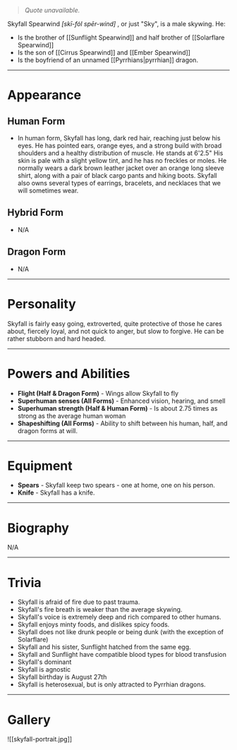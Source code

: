 > *Quote unavailable.*


Skyfall Spearwind *\[skī-fȯl spēr-wind\]* , or just "Sky", is a male skywing.
He:
- Is the brother of [[Sunflight Spearwind]] and half brother of [[Solarflare Spearwind]]
- Is the son of [[Cirrus Spearwind]] and [[Ember Spearwind]]
- Is the boyfriend of an unnamed [[Pyrrhians|pyrrhian]] dragon.
***
# Appearance
## Human Form
- In human form, Skyfall has long, dark red hair, reaching just below his eyes. He has pointed ears, orange eyes, and a strong build with broad shoulders and a healthy distribution of muscle. He stands at 6'2.5" His skin is pale with a slight yellow tint, and he has no freckles or moles. He normally wears a dark brown leather jacket over an orange long sleeve shirt, along with a pair of black cargo pants and hiking boots. Skyfall also owns several types of earrings, bracelets, and necklaces that we will sometimes wear.

## Hybrid Form
- N/A

## Dragon Form
- N/A
***
# Personality
Skyfall is fairly easy going, extroverted, quite protective of those he cares about, fiercely loyal, and not quick to anger, but slow to forgive. He can be rather stubborn and hard headed.
***
# Powers and Abilities
- **Flight (Half & Dragon Form)** \- Wings allow Skyfall to fly
- **Superhuman senses (All Forms)** \- Enhanced vision, hearing, and smell
- **Superhuman strength (Half & Human Form)** \- Is about 2.75 times as strong as the average human woman
- **Shapeshifting (All Forms)** \- Ability to shift between his human, half, and dragon forms at will.
***
# Equipment
- **Spears** - Skyfall keep two spears - one at home, one on his person.
- **Knife** - Skyfall has a knife.
***
# Biography
N/A
***
# Trivia
- Skyfall is afraid of fire due to past trauma.
- Skyfall's fire breath is weaker than the average skywing.
- Skyfall's voice is extremely deep and rich compared to other humans.
- Skyfall enjoys minty foods, and dislikes spicy foods.
- Skyfall does not like drunk people or being dunk (with the exception of Solarflare)
- Skyfall and his sister, Sunflight hatched from the same egg.
- Skyfall and Sunflight have compatible blood types for blood transfusion
- Skyfall's dominant 
- Skyfall is agnostic
- Skyfall birthday is August 27th
- Skyfall is heterosexual, but is only attracted to Pyrrhian dragons.
***
# Gallery
![[skyfall-portrait.jpg]]